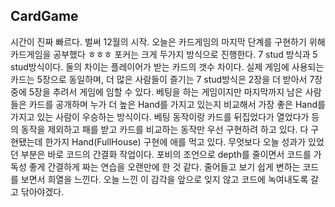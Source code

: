 ## CardGame

시간이 진짜 빠르다. 벌써 12월의 시작.
오늘은 카드게임의 마지막 단계를 구현하기 위해 카드게임을 공부했다 ㅎㅎㅎ
포커는 크게 두가지 방식으로 진행한다. 7 stud 방식과 5 stud방식이다.
둘의 차이는 플레이어가 받는 카드의 갯수 차이다. 실제 게임에 사용되는 카드는 5장으로 동일하며, 더 많은 사람들이 즐기는 7 stud방식은 2장을 더 받아서 7장 중에 5장을 추려서 게임에 임할 수 있다.
베팅을 하는 게임이지만 마지막까지 남은 사람들은 카드를 공개하며 누가 더 높은 Hand를 가지고 있는지 비교해서 가장 좋은 Hand를 가지고 있는 사람이 우승하는 방식이다.
베팅 동작이랑 카드를 뒤집었다가 열었다가 등의 동작을 제외하고 패를 받고 카드를 비교하는 동작만 우선 구현하려 하고 있다.
다 구현됐는데 한가지 Hand(FullHouse) 구현에 애를 먹고 있다.
무엇보다 오늘 성과가 있었던 부분은 바로 코드의 간결화 작업이다.
포비의 조언으로 depth를 줄이면서 코드를 가독성 좋게 간결하게 짜는 연습을 오랜만에 한 것 같다.
줄어들고 보기 쉽게 변하는 코드를 보면서 희열을 느낀다. 오늘 느낀 이 감각을 앞으로 잊지 않고 코드에 녹여내도록 갈고 닦아야겠다.
